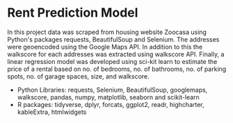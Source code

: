 # Rent Prediction Model

In this project data was scraped from housing website Zoocasa using Python's packages requests, BeautifulSoup and Selenium. The addresses were geoencoded using the Google Maps API. In addition to this the walkscore for each addresses was extracted using walkscore API. Finally, a linear regression model was developed using sci-kit learn to estimate the price of a rental based on no. of bedrooms, no. of bathrooms, no. of parking spots, no. of garage spaces, size, and walkscore.

- Python Libraries: requests, Selenium, BeautifulSoup, googlemaps, walkscore, pandas, numpy, matplotlib, seaborn and scikit-learn
- R packages: tidyverse, dplyr, forcats, ggplot2, readr, highcharter, kableExtra, htmlwidgets


